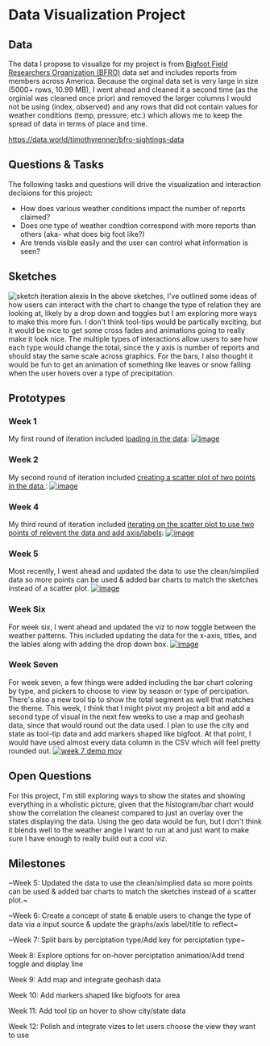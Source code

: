 # Data Visualization Project

## Data

The data I propose to visualize for my project is from [Bigfoot Field Researchers Organization (BFRO)](https://www.bfro.net/GDB/) data set and includes reports from members across America. Because the orginal data set is very large in size (5000+ rows, 10.99 MB), I went ahead and cleaned it a second time (as the orginial was cleaned once prior) and removed the larger columns I would not be using (index, observed) and any rows that did not contain values for weather conditions (temp, pressure, etc.) which allows me to keep the spread of data in terms of place and time.

https://data.world/timothyrenner/bfro-sightings-data

## Questions & Tasks

The following tasks and questions will drive the visualization and interaction decisions for this project:

- How does various weather conditions impact the number of reports claimed? 
- Does one type of weather condtion correspond with more reports than others (aka- what does big foot like?)
- Are trends visible easily and the user can control what information is seen?
  
## Sketches
![sketch iteration alexis](https://github.com/user-attachments/assets/7a131538-a454-4a05-a123-36740eb498c5)
In the above sketches, I've outlined some ideas of how users can interact with the chart to change the type of relation they are looking at, likely by a drop down and toggles but I am exploring more ways to make this more fun. I don't think tool-tips would be partically exciting, but it would be nice to get some cross fades and animations going to really make it look nice. The multiple types of interactions allow users to see how each type would change the total, since the y axis is number of reports and should stay the same scale across graphics. For the bars, I also thought it would be fun to get an animation of something like leaves or snow falling when the user hovers over a type of precipitation. 

## Prototypes
### Week 1
My first round of iteration included [loading in the data](https://vizhub.com/alexiscaira/70933d6a9c7b470389d47af21262f796):
[![image](https://github.com/user-attachments/assets/7193c856-25c9-49c9-96b3-24971253d441)](https://vizhub.com/alexiscaira/70933d6a9c7b470389d47af21262f796)

### Week 2
My second round of iteration included [creating a scatter plot of two points in the data ](https://vizhub.com/alexiscaira/70933d6a9c7b470389d47af21262f796):
[![image](https://github.com/user-attachments/assets/b1fb0c70-0922-480f-964b-5e03f52ceb7d)](https://vizhub.com/alexiscaira/7f68f7b51f354021930fe9596dc14685)

### Week 4
My third round of iteration included [iterating on the scatter plot to use two points of relevent the data and add axis/labels](https://vizhub.com/alexiscaira/a39e7ee4ad4e4629bd232221d1213249):
[![image](https://github.com/user-attachments/assets/6d233b6c-6904-4f0a-9691-f7f0a0109030)](https://vizhub.com/alexiscaira/a39e7ee4ad4e4629bd232221d1213249)

### Week 5
Most recently, I went ahead and updated the data to use the clean/simplied data so more points can be used & added bar charts to match the sketches instead of a scatter plot. 
[![image](https://github.com/user-attachments/assets/1abd463a-1dfd-4828-b08b-c2222e73a3d0)](https://vizhub.com/alexiscaira/3d91add8f7ad432aa264ccd1328783ea)

### Week Six
For week six, I went ahead and updated the viz to now toggle between the weather patterns. This included updating the data for the x-axis, titles, and the lables along with adding the drop down box. 
[![image](https://github.com/user-attachments/assets/bcfe7bf9-d979-419b-95bd-b08897bad7b9)](https://vizhub.com/alexiscaira/2b5047c1ad7e48799ba400d0ec7ad0a5)

### Week Seven
For week seven, a few things were added including the bar chart coloring by type, and pickers to choose to view by season or type of percipation. There's also a new tool tip to show the total segment as well that matches the theme. This week, I think that I might pivot my project a bit and add a second type of visual in the next few weeks to use a map and geohash data, since that would round out the data used. I plan to use the city and state as tool-tip data and add markers shaped like bigfoot. At that point, I would have used almost every data column in the CSV which will feel pretty rounded out.
[![week 7 demo mov](https://github.com/user-attachments/assets/cc41285d-a3c0-4581-a6cf-8edff06af33c)](https://vizhub.com/alexiscaira/b2322c7158ea424d9157c202aa31b435?mode=embed)

## Open Questions
For this project, I'm still exploring ways to show the states and showing everything in a wholistic picture, given that the histogram/bar chart would show the correlation the cleanest compared to just an overlay over the states displaying the data. Using the geo data would be fun, but I don't think it blends well to the weather angle I want to run at and just want to make sure I have enough to really build out a cool viz. 

## Milestones
~Week 5: Updated the data to use the clean/simplied data so more points can be used & added bar charts to match the sketches instead of a scatter plot.~

~Week 6: Create a concept of state & enable users to change the type of data via a input source & update the graphs/axis label/title to reflect~

~Week 7: Split bars by perciptation type/Add key for perciptation type~

Week 8: Explore options for on-hover perciptation animation/Add trend toggle and display line

Week 9: Add map and integrate geohash data

Week 10: Add markers shaped like bigfoots for area

Week 11: Add tool tip on hover to show city/state data

Week 12: Polish and integrate vizes to let users choose the view they want to use
